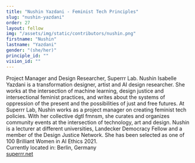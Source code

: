 ```yaml
---
title: "Nushin Yazdani - Feminist Tech Principles"
slug: "nushin-yazdani"
order: 27
layout: fellow
img: "/assets/img/static/contributors/nushin.png"
firstname: "Nushin"
lastname: "Yazdani"
gender: "(she/her)"
principle_id: ""
vision_id: ""
---
```


Project Manager and Design Researcher, Superrr Lab. Nushin Isabelle Yazdani is a transformation designer, artist and AI design researcher. She works at the intersection of machine learning, design justice and intersectional feminist practices, and writes about the systems of oppression of the present and the possibilities of just and free futures. At Superrr Lab, Nushin works as a project manager on creating feminist tech policies. With her collective dgtl fmnsm, she curates and organizes community events at the intersection of technology, art and design. Nushin is a lecturer at different universities, Landecker Democracy Fellow and a member of the Design Justice Network. She has been selected as one of 100 Brilliant Women in AI Ethics 2021. <br>
Currently located in: Berlin, Germany <br>
[superrr.net](https://superrr.net/) <br>

